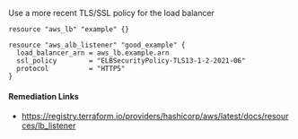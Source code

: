 
Use a more recent TLS/SSL policy for the load balancer

```hcl
resource "aws_lb" "example" {}

resource "aws_alb_listener" "good_example" {
  load_balancer_arn = aws_lb.example.arn
  ssl_policy        = "ELBSecurityPolicy-TLS13-1-2-2021-06"
  protocol          = "HTTPS"
}
```

#### Remediation Links
 - https://registry.terraform.io/providers/hashicorp/aws/latest/docs/resources/lb_listener

